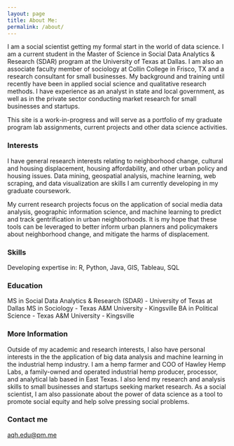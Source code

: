 ```yaml
---
layout: page
title: About Me:
permalink: /about/
---
```


I am a social scientist getting my formal start in the world of data science. I am a current student in the Master of Science in Social Data Analytics & Research (SDAR) program at the University of Texas at Dallas. I am also an associate faculty member of sociology at Collin College in Frisco, TX and a research consultant for small businesses. My background and training until recently have been in applied social science and qualitative research methods. I have experience as an analyst in state and local government, as well as in the private sector conducting market research for small businesses and startups. 

This site is a work-in-progress and will serve as a portfolio of my graduate program lab assignments, current projects and other data science activities.

### Interests

I have general research interests relating to neighborhood change, cultural and housing displacement, housing affordability, and other urban policy and housing issues. Data mining, geospatial analysis, machine learning, web scraping, and data visualization are skills I am currently developing in my graduate coursework.

My current research projects focus on the application of social media data analysis, geographic information science, and machine learning to predict and track gentrification in urban neighborhoods. It is my hope that these tools can be leveraged to better inform urban planners and policymakers about neighborhood change, and mitigate the harms of displacement.

### Skills

Developing expertise in: R, Python, Java, GIS, Tableau, SQL

### Education

MS in Social Data Analytics & Research (SDAR) - University of Texas at Dallas
MS in Sociology - Texas A&M University - Kingsville
BA in Political Science - Texas A&M University - Kingsville

### More Information

Outside of my academic and research interests, I also have personal interests in the the application of big data analysis and machine learning in the industrial hemp industry. I am a hemp farmer and COO of Hawley Hemp Labs, a family-owned and operated industrial hemp producer, processor, and analytical lab based in East Texas. I also lend my research and analysis skills to small businesses and startups seeking market research. As a social scientist, I am also passionate about the power of data science as a tool to promote social equity and help solve pressing social problems.

### Contact me

[aqh.edu@pm.me](mailto:aqh.edu@pm.me)
